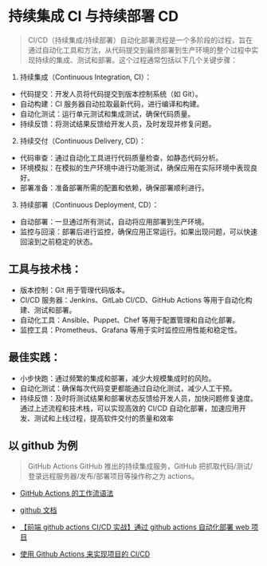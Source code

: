 # 持续集成 CI 与持续部署 CD

> CI/CD（持续集成/持续部署）自动化部署流程是一个多阶段的过程，旨在通过自动化工具和方法，从代码提交到最终部署到生产环境的整个过程中实现持续的集成、测试和部署。这个过程通常包括以下几个关键步骤：

1. 持续集成（Continuous Integration, CI）：

- 代码提交：开发人员将代码提交到版本控制系统（如 ‌Git）。
- 自动构建：CI 服务器自动拉取最新代码，进行编译和构建。
- 自动化测试：运行单元测试和集成测试，确保代码质量。
- 持续反馈：将测试结果反馈给开发人员，及时发现并修复问题。

2. 持续交付（Continuous Delivery, CD）：

- 代码审查：通过自动化工具进行代码质量检查，如静态代码分析。
- 环境模拟：在模拟的生产环境中进行功能测试，确保应用在实际环境中表现良好。
- 部署准备：准备部署所需的配置和依赖，确保部署顺利进行。

3. 持续部署（Continuous Deployment, CD）：

- 自动部署：一旦通过所有测试，自动将应用部署到生产环境。
- 监控与回滚：部署后进行监控，确保应用正常运行。如果出现问题，可以快速回滚到之前稳定的状态。

## 工具与技术栈：

- 版本控制：Git 用于管理代码版本。
- CI/CD 服务器：‌Jenkins、‌GitLab CI/CD、‌GitHub Actions 等用于自动化构建、测试和部署。
- 自动化工具：‌Ansible、‌Puppet、Chef 等用于配置管理和自动化部署。
- 监控工具：Prometheus、Grafana 等用于实时监控应用性能和稳定性。

## 最佳实践：

- 小步快跑：通过频繁的集成和部署，减少大规模集成时的风险。
- 自动化测试：确保每次代码变更都能通过自动化测试，减少人工干预。
- 持续反馈：及时将测试结果和部署状态反馈给开发人员，加快问题修复速度。
  通过上述流程和技术栈，可以实现高效的 CI/CD 自动化部署，加速应用开发、测试和上线过程，提高软件交付的质量和效率

## 以 github 为例

> GitHub Actions GitHub 推出的持续集成服务，GitHub 把抓取代码/测试/登录远程服务器/发布/部署项目等操作称之为 actions。

- [GitHub Actions 的工作流语法](https://docs.github.com/zh/actions/writing-workflows/workflow-syntax-for-github-actions)

- [github 文档](https://docs.github.com/zh)

- [【前端 github actions CI/CD 实战】通过 github actions 自动化部署 web 项目](https://juejin.cn/post/7028882363606106148)
- [使用 Github Actions 来实现项目的 CI/CD](https://juejin.cn/post/7003278731171069982)
